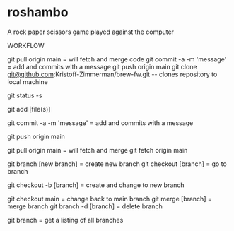 # roshambo
A rock paper scissors game played against the computer


WORKFLOW

git pull origin main = will fetch and merge
code
git commit -a -m 'message' = add and commits with a message
git push origin main
git clone git@github.com:Kristoff-Zimmerman/brew-fw.git -- clones repository to local machine

git status -s

git add [file(s)]

git commit -a -m 'message' = add and commits with a message

git push origin main

git pull origin main = will fetch and merge git fetch origin main

git branch [new branch] = create new branch git checkout [branch] = go to branch

git checkout -b [branch] = create and change to new branch

git checkout main = change back to main branch git merge [branch] = merge branch git branch -d [branch] = delete branch

git branch = get a listing of all branches

